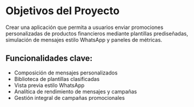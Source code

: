 # Objetivos del Proyecto

Crear una aplicación que permita a usuarios enviar promociones personalizadas de productos financieros mediante plantillas prediseñadas, simulación de mensajes estilo WhatsApp y paneles de métricas.

## Funcionalidades clave:
- Composición de mensajes personalizados
- Biblioteca de plantillas clasificadas
- Vista previa estilo WhatsApp
- Analítica de rendimiento de mensajes y campañas
- Gestión integral de campañas promocionales

